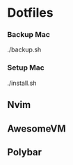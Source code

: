 Dotfiles
=======

### Backup Mac
./backup.sh

### Setup Mac
./install.sh

## Nvim

## AwesomeVM

## Polybar


